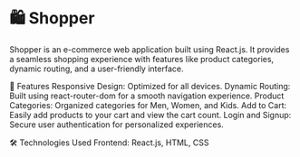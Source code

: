 # 🛍️ Shopper

Shopper is an e-commerce web application built using React.js. It provides a seamless shopping experience with features like product categories, dynamic routing, and a user-friendly interface.


🚀 Features
Responsive Design: Optimized for all devices.
Dynamic Routing: Built using react-router-dom for a smooth navigation experience.
Product Categories: Organized categories for Men, Women, and Kids.
Add to Cart: Easily add products to your cart and view the cart count.
Login and Signup: Secure user authentication for personalized experiences.


🛠️ Technologies Used
Frontend: React.js, HTML, CSS
